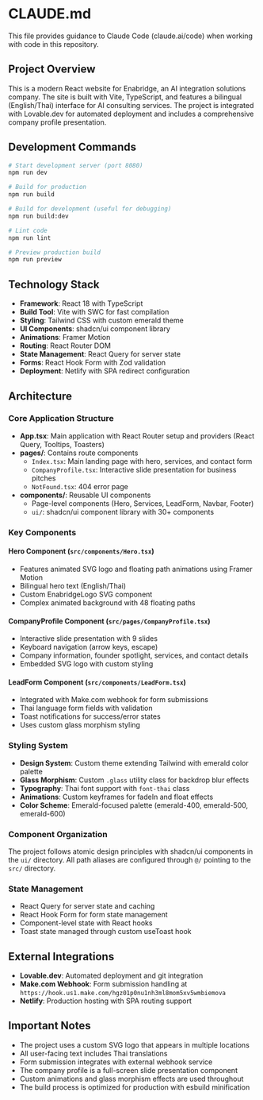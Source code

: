 # CLAUDE.md

This file provides guidance to Claude Code (claude.ai/code) when working with code in this repository.

## Project Overview

This is a modern React website for Enabridge, an AI integration solutions company. The site is built with Vite, TypeScript, and features a bilingual (English/Thai) interface for AI consulting services. The project is integrated with Lovable.dev for automated deployment and includes a comprehensive company profile presentation.

## Development Commands

```bash
# Start development server (port 8080)
npm run dev

# Build for production
npm run build

# Build for development (useful for debugging)
npm run build:dev

# Lint code
npm run lint

# Preview production build
npm run preview
```

## Technology Stack

- **Framework**: React 18 with TypeScript
- **Build Tool**: Vite with SWC for fast compilation
- **Styling**: Tailwind CSS with custom emerald theme
- **UI Components**: shadcn/ui component library
- **Animations**: Framer Motion
- **Routing**: React Router DOM
- **State Management**: React Query for server state
- **Forms**: React Hook Form with Zod validation
- **Deployment**: Netlify with SPA redirect configuration

## Architecture

### Core Application Structure

- **App.tsx**: Main application with React Router setup and providers (React Query, Tooltips, Toasters)
- **pages/**: Contains route components
  - `Index.tsx`: Main landing page with hero, services, and contact form
  - `CompanyProfile.tsx`: Interactive slide presentation for business pitches
  - `NotFound.tsx`: 404 error page
- **components/**: Reusable UI components
  - Page-level components (Hero, Services, LeadForm, Navbar, Footer)
  - `ui/`: shadcn/ui component library with 30+ components

### Key Components

#### Hero Component (`src/components/Hero.tsx`)
- Features animated SVG logo and floating path animations using Framer Motion
- Bilingual hero text (English/Thai)
- Custom EnabridgeLogo SVG component
- Complex animated background with 48 floating paths

#### CompanyProfile Component (`src/pages/CompanyProfile.tsx`)
- Interactive slide presentation with 9 slides
- Keyboard navigation (arrow keys, escape)
- Company information, founder spotlight, services, and contact details
- Embedded SVG logo with custom styling

#### LeadForm Component (`src/components/LeadForm.tsx`)
- Integrated with Make.com webhook for form submissions
- Thai language form fields with validation
- Toast notifications for success/error states
- Uses custom glass morphism styling

### Styling System

- **Design System**: Custom theme extending Tailwind with emerald color palette
- **Glass Morphism**: Custom `.glass` utility class for backdrop blur effects
- **Typography**: Thai font support with `font-thai` class
- **Animations**: Custom keyframes for fadeIn and float effects
- **Color Scheme**: Emerald-focused palette (emerald-400, emerald-500, emerald-600)

### Component Organization

The project follows atomic design principles with shadcn/ui components in the `ui/` directory. All path aliases are configured through `@/` pointing to the `src/` directory.

### State Management

- React Query for server state and caching
- React Hook Form for form state management
- Component-level state with React hooks
- Toast state managed through custom useToast hook

## External Integrations

- **Lovable.dev**: Automated deployment and git integration
- **Make.com Webhook**: Form submission handling at `https://hook.us1.make.com/hgz01p0nu1nh3ml8mom5xv5wmbiemova`
- **Netlify**: Production hosting with SPA routing support

## Important Notes

- The project uses a custom SVG logo that appears in multiple locations
- All user-facing text includes Thai translations
- Form submission integrates with external webhook service
- The company profile is a full-screen slide presentation component
- Custom animations and glass morphism effects are used throughout
- The build process is optimized for production with esbuild minification